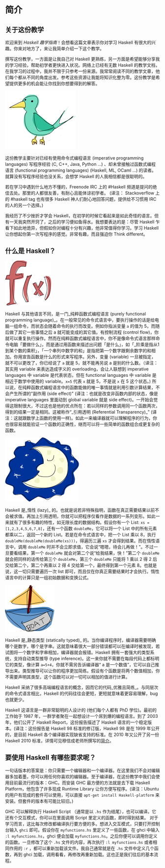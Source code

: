 # 简介

## 关于这份教学

欢迎来到 _Haskell 趣学指南_！会想看这篇文章表示你对学习 Haskell 有很大的兴趣。你来对地方了，来让我简单介绍一下这个教学。

撰写这份教学，一方面是让我自己对 Haskell 更熟练，另一方面是希望能够分享我的学习经验，帮助初学者更快进入状况。网络上已经有无数 Haskell 的教学文档，在我学习的过程中，我并不限于只参考一份来源。我常常阅读不同的教学文章，他们每个都从不同的角度出发。参考这些资源让我能将知识化整为零。这份教学是希望提供更多的机会能让你找到你想要得到的解答。

![](img/bird.png)

这份教学主要针对已经有使用命令式编程语言 \(imperative programming languages\) 写程序经验 \(C, C++, Java, Python …\) 、却未曾接触过函数式编程语言 \(functional programming languages\) \(Haskell, ML, OCaml …\) 的读者。就算没有写程序经验也没关系，会想学 Haskell 的人我相信都是很聪明的。

若在学习中遇到什么地方不懂的，Freenode IRC 上的 \#Haskell 频道是提问的绝佳去处。那里的人都很友善，有耐心且能体谅初学者。 \(译注： Stackoverflow 上的 \#haskell tag 也有很多 Haskell 神人们耐心地回答问题，提供给不习惯用 IRC 的人的另一个选择。\)

我经历了不少挫折才学会 Haskell，在初学的时候它看起来是如此奇怪的语言。但有一天我突然开窍了，之后的学习便如鱼得水。我想要表达的是：尽管 Haskell 乍看下如此地诡异，但假如你对编程十分有兴趣，他非常值得你学习。学习 Haskell 让你想起你第一次写程序的感觉。非常有趣，而且强迫你 Think different。

## 什么是 Haskell？

![](img/fx.png)

Haskell 与其他语言不同，是一门_纯粹函数式编程语言 \(purely functional programming language\)_。在一般常见的命令式语言中，要执行操作的话是给电脑一组命令，而状态会随着命令的执行而改变。例如你指派变量 `a` 的值为 5，而随后做了其它一些事情之后 a 就可能变成的其它值。有控制流程 \(control flow\)，你就可以重复执行操作。然而在纯粹函数式编程语言中，你不是像命令式语言那样命令电脑「要做什么」，而是通过用函数来描述出问题「是什么」，如「_阶乘是指从1到某个数的乘积」，「一个串列中数字的和」是指把第一个数字跟剩余数字的和相加。你用宣告函数是什么的形式来写程序。另外，变量 \(variable\) 一旦被指定，就不可以更改了，你已经说了 `a` 就是 5，就不能再另说 a 是别的什么数。（译注：其实用 variable 来表达造成字义的 overloading，会让人联想到 imperative languages 中 variable 是代表状态，但在 functional languages 中 variable 是相近于数学中使用的 variable。`x=5` 代表 `x` 就是 5，不是说 `x` 在 5 这个状态。\) 所以说，在纯粹函数式编程语言中的函数能做的唯一事情就是利用引数计算结果，不会产生所谓的"副作用 \(side effect\)" \(译注：也就是改变非函数内部的状态，像是 imperative languages 里面动到 global variable 就是 side effect\)。一开始会觉得这限制很大，不过这也是他的优点所在：若以同样的参数调用同一个函数两次，得到的结果一定是相同。这被称作“_引用透明 \(Referential Transparency\)\_” \(译注：这就跟数学上函数的使用一样\)。如此一来编译器就可以理解程序的行为，你也很容易就能验证一个函数的正确性，继而可以将一些简单的函数组合成更复杂的函数。

![](img/lazy.png)

Haskell 是_惰性 \(lazy\)_ 的。也就是说若非特殊指明，函数在真正需要结果以前不会被求值。再加上引用透明，你就可以把程序仅看作是数据的一系列变形。如此一来就有了很多有趣的特性，如无限长度的数据结构。假设你有一个 List: `xs = [1,2,3,4,5,6,7,8]`，还有一个函数 `doubleMe`，它可以将一个 List 中的所有元素都乘以二，返回一个新的 List。若是在命令式语言中，把一个 List 乘以 8，执行 `doubleMe(doubleMe(doubleMe(xs)))`，得遍历三遍 `xs` 才会得到结果。而在惰性语言中，调用 `doubleMe` 时并不会立即求值，它会说“嗯嗯，待会儿再做！”。不过一旦要看结果，第一个 `doubleMe` 就会对第二个说“给我结果，快！”第二个 `doubleMe` 就会把同样的话传给第三个 `doubleMe`，第三个 `doubleMe` 只能将 1 乘以 2 得 2 后交给第二个，第二个再乘以 2 得 4 交给第一个，最终得到第一个元素 8。也就是说，这一切只需要遍历一次 list 即可，而且仅在你真正需要结果时才会执行。惰性语言中的计算只是一组初始数据和变换公式。

![](img/boat.png)

Haskell 是_静态类型 \(statically typed\)_ 的。当你编译程序时，编译器需要明确哪个是数字，哪个是字串。这就意味着很大一部分错误都可以在编译时被发现，若试图将一个数字和字串相加，编译器就会报错。Haskell 拥有一套强大的类型系统，支持自动类型推导 \(type inference\)。这一来你就不需要在每段代码上都标明它的类型，像计算 `a=5+4`，你就不需另告诉编译器“ a 是一个数值”，它可以自己推导出来。类型推导可以让你的程序更加简练。假设有个函数是将两个数值相加，你不需要声明其类型，这个函数可以对一切可以相加的值进行计算。

Haskell 采纳了很多高端编程语言的概念，因而它的代码_优雅且简练_。与同层次的命令式语言相比，Haskell 的代码往往会更短，更短就意味着更容易理解，bug 也就更少。

Haskell 这语言是一群非常聪明的人设计的 \(他们每个人都有 PhD 学位\)。最初的工作始于 1987 年，一群学者聚在一起想设计一个屌到爆的编程语言。到了 2003 年，他们公开了 Haskell Report，这份报告描述了 Haskell 语言的一个稳定版本。\(译注：这份报告是 Haskell 98 标准的修订版，Haskell 98 是在 1999 年公开的，是目前 Haskell 各个编译器实现缺省支持的标准。在 2010 年又公开了另一份 Haskell 2010 标准，详情可见穆信成老师所撰写的[简介](http://www.iis.sinica.edu.tw/~scm/ncs/2010/07/haskell-2010-report/)。

## 要使用 Haskell 有哪些要求呢？

一句话版本的答案是：你只需要一个编辑器和一个编译器。在这里我们不会对编辑器多加着墨，你可以用任何你喜欢的编辑器。至于编译器，在这份教学中我们会使用目前最流行的版本：GHC。而安装 GHC 最方便的方法就是去下载 Haskell Platform，他包含了许多现成 Runtime Library 让你方便写程序。\(译注：Ubuntu 的用户有现成的套件可以使用，可以直接 `apt-get install Haskell-platform` 来安装。但套件的版本有可能比较旧。\)

GHC 可以解释执行 Haskell Script （通常是以 `.hs` 作为结尾），也可以编译。它还有个交互模式，你可以在里面调用 Script 里定义的函数，即时得到结果。 对于学习而言，这比每次修改都编译执行要方便的多。想进入交互模式，只要打开控制台输入 `ghci` 即可。假设你在 `myfunctions.hs` 里定义了一些函数，在 ghci 中输入 `:l myfunctions.hs`，ghci 便会加载 `myfunctions.hs`。之后你便可以调用你定义的函数。一旦修改了这个 `.hs` 文件的内容，再次执行 `:l myfunctions.hs` 或者相同作用的 `:r` ，都可以重新加载该文件。我自己通常就是在 `.hs` 文件中定义几个函数，再到 ghci 加载，调用看看，再修改再重新加载。这也正是我们往后的基本流程。

